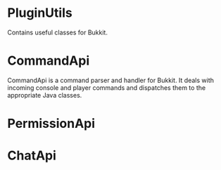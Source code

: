 PluginUtils
==========
Contains useful classes for Bukkit.

CommandApi
==========
CommandApi is a command parser and handler for Bukkit. It deals with
incoming console and player commands and dispatches them to the appropriate
Java classes.

PermissionApi
==========

ChatApi
==========
